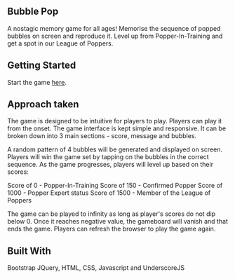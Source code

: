 ## Bubble Pop
A nostagic memory game for all ages! 
Memorise the sequence of popped bubbles on screen and reproduce it. 
Level up from Popper-In-Training and get a spot in our League of Poppers.

## Getting Started
Start the game [here](http://htmlpreview.github.io/?https://github.com/tiffam/Bubble-Pop/blob/master/main.html).

## Approach taken

The game is designed to be intuitive for players to play. Players can play it from the onset. The game interface is kept simple and responsive. It can be broken down into 3 main sections - score, message and bubbles. 

A random pattern of 4 bubbles will be generated and displayed on screen. Players will win the game set by tapping on the bubbles in the correct sequence. As the game progresses, players will level up based on their scores: 

Score of 0 - Popper-In-Training
Score of 150 - Confirmed Popper
Score of 1000 - Popper Expert status
Score of 1500 - Member of the League of Poppers

The game can be played to infinity as long as player's scores do not dip below 0. Once it reaches negative value, the gameboard will vanish and that ends the game. Players can refresh the browser to play the game again.

## Built With
Bootstrap
JQuery, HTML, CSS, Javascript and UnderscoreJS


